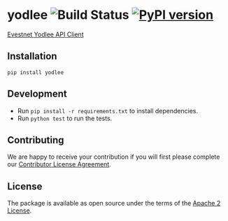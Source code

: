 # yodlee ![Build Status](https://travis-ci.org/cogolabs/yodlee.svg) [![PyPI version](https://badge.fury.io/py/yodlee.svg)](https://badge.fury.io/py/yodlee)
[Evestnet Yodlee API Client](https://developer.yodlee.com/apidocs/index.php)

## Installation

```
pip install yodlee
```

## Development

- Run `pip install -r requirements.txt` to install dependencies.
- Run `python test` to run the tests.

## Contributing

We are happy to receive your contribution if you will first please complete our [Contributor License Agreement](https://github.com/cogolabs/about/CLA.pdf).

## License

The package is available as open source under the terms of the [Apache 2 License](LICENSE.txt).
